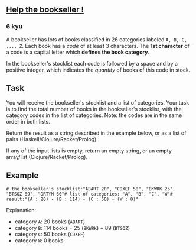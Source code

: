 <h2><a href=https://www.codewars.com/kata/54dc6f5a224c26032800005c/train/python target="_blank">Help the bookseller !</a></h2><h3>6 kyu</h3><p>A bookseller has lots of books classified in 26 categories labeled <code>A, B, C, ..., Z</code>. Each book has a <em>code</em> of at least 3 characters. The <strong>1st character</strong> of a code is a capital letter which <strong>defines the book category</strong>.</p><p>In the bookseller's stocklist each code is followed by a space and by a positive integer, which indicates the <em>quantity</em> of books of this code in stock.</p><h2 id="task">Task</h2><p>You will receive the bookseller's stocklist and a list of categories. Your task is to find the total number of books in the bookseller's stocklist, with the category codes in the list of categories. Note: the codes are in the same order in both lists.</p><p>Return the result as a string described in the example below, or as a list of pairs (Haskell/Clojure/Racket/Prolog).</p><p>If any of the input lists is empty, return an empty string, or an empty array/list (Clojure/Racket/Prolog).</p><h2 id="example">Example</h2><pre><code class="language-python"><span class="cm-comment"># the bookseller's stocklist:</span><span class="cm-string">"ABART 20"</span>, <span class="cm-string">"CDXEF 50"</span>, <span class="cm-string">"BKWRK 25"</span>, <span class="cm-string">"BTSQZ 89"</span>, <span class="cm-string">"DRTYM 60"</span><span class="cm-comment"># list of categories: </span><span class="cm-string">"A"</span>, <span class="cm-string">"B"</span>, <span class="cm-string">"C"</span>, <span class="cm-string">"W"</span><span class="cm-comment"># result:</span><span class="cm-string">"(A : 20) - (B : 114) - (C : 50) - (W : 0)"</span></code></pre><p>Explanation:</p><ul><li>category <code>A</code>: 20 books (<code>ABART</code>)</li><li>category <code>B</code>: 114 books = 25 (<code>BKWRK</code>) + 89 (<code>BTSQZ</code>)</li><li>category <code>C</code>: 50 books (<code>CDXEF</code>)</li><li>category <code>W</code>: 0 books</li></ul>